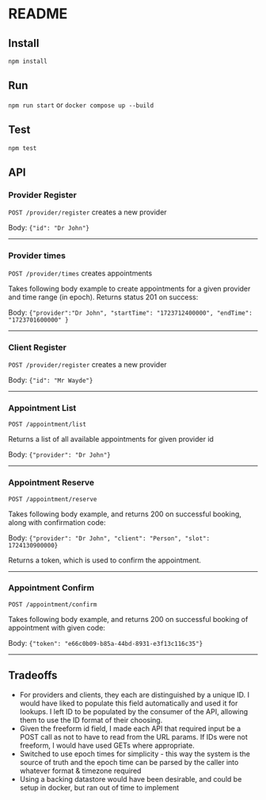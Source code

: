 # README

## Install

`npm install`

## Run

`npm run start` or `docker compose up --build`

## Test

`npm test`

## API

### Provider Register

`POST /provider/register` creates a new provider

Body: `{"id": "Dr John"}`

---

### Provider times

`POST /provider/times` creates appointments 

Takes following body example to create appointments for a given provider and time range (in epoch). Returns status 201 on success:

Body: `{"provider":"Dr John", "startTime": "1723712400000", "endTime": "1723701600000" }`

---

### Client Register

`POST /provider/register` creates a new provider

Body: `{"id": "Mr Wayde"}`

---

### Appointment List

`POST /appointment/list`

Returns a list of all available appointments for given provider id

Body: `{"provider": "Dr John"}`

---

### Appointment Reserve

`POST /appointment/reserve`

Takes following body example, and returns 200 on successful booking, along with confirmation code:

Body: `{"provider": "Dr John", "client": "Person", "slot": 1724130900000}`

Returns a token, which is used to confirm the appointment.

---

### Appointment Confirm

`POST /appointment/confirm`

Takes following body example, and returns 200 on successful booking of appointment with given code:

Body: `{"token": "e66c0b09-b85a-44bd-8931-e3f13c116c35"}`

---

## Tradeoffs

- For providers and clients, they each are distinguished by a unique ID. I would have liked to populate this field automatically and used it for lookups. I left ID to be populated by the consumer of the API, allowing them to use the ID format of their choosing.
- Given the freeform id field, I made each API that required input be a POST call as not to have to read from the URL params. If IDs were not freeform, I would have used GETs where appropriate.
- Switched to use epoch times for simplicity - this way the system is the source of truth and the epoch time can be parsed by the caller into whatever format & timezone required
- Using a backing datastore would have been desirable, and could be setup in docker, but ran out of time to implement
